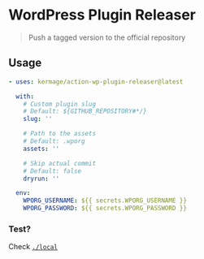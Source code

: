 # WordPress Plugin Releaser

> Push a tagged version to the official repository

## Usage

```yaml
- uses: kermage/action-wp-plugin-releaser@latest

  with:
    # Custom plugin slug
    # Default: ${GITHUB_REPOSITORY#*/}
    slug: ''

    # Path to the assets
    # Default: .wporg
    assets: ''

    # Skip actual commit
    # Default: false
    dryrun: ''

  env:
    WPORG_USERNAME: ${{ secrets.WPORG_USERNAME }}
    WPORG_PASSWORD: ${{ secrets.WPORG_PASSWORD }}
```

### Test?

Check [`./local`](./local)
